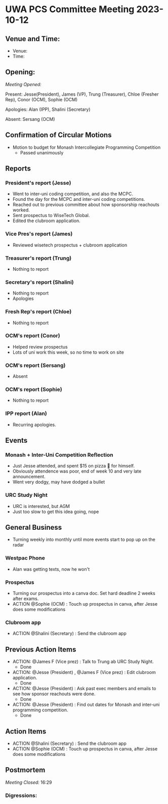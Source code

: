 # UWA PCS Committee Meeting 2023-10-12

## Venue and Time:
- Venue: 
- Time: 

## Opening:

_Meeting Opened:_ 

Present: Jesse(President), James (VP), Trung (Treasurer), Chloe (Fresher Rep), Conor (OCM), Sophie (OCM)

Apologies: Alan (IPP), Shalini (Secretary)

Absent: Sersang (OCM)

## Confirmation of Circular Motions
- Motion to budget for Monash Intercollegiate Programming Competition
    - Passed unanimously

## Reports

### President's report (Jesse)
- Went to inter-uni coding competition, and also the MCPC. 
- Found the day for the MCPC and inter-uni coding competitions. 
- Reached out to previous committee about how sponsorship reachouts worked. 
- Sent prospectus to WiseTech Global. 
- Edited the clubroom application. 

### Vice Pres's report (James)
- Reviewed wisetech prospectus + clubroom application

### Treasurer's report (Trung)
- Nothing to report

### Secretary's report (Shalini)
- Nothing to report
- Apologies

### Fresh Rep's report (Chloe)
- Nothing to report

### OCM's report (Conor)
- Helped review prospectus
- Lots of uni work this week, so no time to work on site

### OCM's report (Sersang)
- Absent

### OCM's report (Sophie)
- Nothing to report

### IPP report (Alan)
- Recurring apologies.


## Events
### Monash + Inter-Uni Competition Reflection
- Just Jesse attended, and spent $15 on pizza :pizza: for himself. 
- Obviously attendence was poor, end of week 10 and very late announcement.
- Went very dodgy, may have dodged a bullet

### URC Study Night
- URC is interested, but AGM
- Just too slow to get this idea going, nope

## General Business
- Turning weekly into monthly until more events start to pop up on the radar

### Westpac Phone
- Alan was getting texts, now he won't

### Prospectus
- Turning our prospectus into a canva doc. Set hard deadline 2 weeks after exams.
- ACTION @Sophie (OCM) : Touch up prospectus in canva, after Jesse does some modifications

### Clubroom app
- ACTION @Shalini (Secretary) : Send the clubroom app

## Previous Action Items
* ACTION: @James F (Vice prez)  : Talk to Trung ab URC Study Night.
    * Done
* ACTION: @Jesse (President) , @James F (Vice prez)  : Edit clubroom application.
    * Done
* ACTION: @Jesse (President)  : Ask past exec members and emails to see how sponsor reachouts were done.
    * Done
* ACTION: @Jesse (President)  : Find out dates for Monash and inter-uni programming competition.
    * Done

## Action Items
- ACTION @Shalini (Secretary) : Send the clubroom app
- ACTION @Sophie (OCM) : Touch up prospectus in canva, after Jesse does some modifications

## Postmortem

_Meeting Closed:_ 16:29

### Digressions: 
